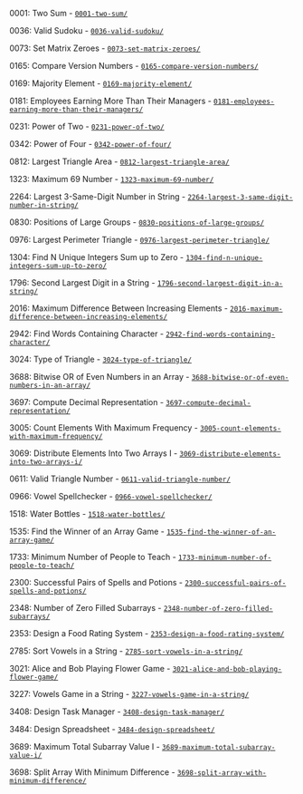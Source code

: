 0001: Two Sum - [`0001-two-sum/`](0001-two-sum/)

0036: Valid Sudoku - [`0036-valid-sudoku/`](0036-valid-sudoku/)

0073: Set Matrix Zeroes - [`0073-set-matrix-zeroes/`](0073-set-matrix-zeroes/)

0165: Compare Version Numbers - [`0165-compare-version-numbers/`](0165-compare-version-numbers/)

0169: Majority Element - [`0169-majority-element/`](0169-majority-element/)

0181: Employees Earning More Than Their Managers - [`0181-employees-earning-more-than-their-managers/`](0181-employees-earning-more-than-their-managers/)

0231: Power of Two - [`0231-power-of-two/`](0231-power-of-two/)

0342: Power of Four - [`0342-power-of-four/`](0342-power-of-four/)

0812: Largest Triangle Area - [`0812-largest-triangle-area/`](0812-largest-triangle-area/)

1323: Maximum 69 Number - [`1323-maximum-69-number/`](1323-maximum-69-number/)

2264: Largest 3-Same-Digit Number in String - [`2264-largest-3-same-digit-number-in-string/`](2264-largest-3-same-digit-number-in-string/)

0830: Positions of Large Groups - [`0830-positions-of-large-groups/`](0830-positions-of-large-groups/)

0976: Largest Perimeter Triangle - [`0976-largest-perimeter-triangle/`](0976-largest-perimeter-triangle/)

1304: Find N Unique Integers Sum up to Zero - [`1304-find-n-unique-integers-sum-up-to-zero/`](1304-find-n-unique-integers-sum-up-to-zero/)

1796: Second Largest Digit in a String - [`1796-second-largest-digit-in-a-string/`](1796-second-largest-digit-in-a-string/)

2016: Maximum Difference Between Increasing Elements - [`2016-maximum-difference-between-increasing-elements/`](2016-maximum-difference-between-increasing-elements/)

2942: Find Words Containing Character - [`2942-find-words-containing-character/`](2942-find-words-containing-character/)

3024: Type of Triangle - [`3024-type-of-triangle/`](3024-type-of-triangle/)

3688: Bitwise OR of Even Numbers in an Array - [`3688-bitwise-or-of-even-numbers-in-an-array/`](3688-bitwise-or-of-even-numbers-in-an-array/)

3697: Compute Decimal Representation - [`3697-compute-decimal-representation/`](3697-compute-decimal-representation/)

3005: Count Elements With Maximum Frequency - [`3005-count-elements-with-maximum-frequency/`](3005-count-elements-with-maximum-frequency/)

3069: Distribute Elements Into Two Arrays I - [`3069-distribute-elements-into-two-arrays-i/`](3069-distribute-elements-into-two-arrays-i/)

0611: Valid Triangle Number - [`0611-valid-triangle-number/`](0611-valid-triangle-number/)

0966: Vowel Spellchecker - [`0966-vowel-spellchecker/`](0966-vowel-spellchecker/)

1518: Water Bottles - [`1518-water-bottles/`](1518-water-bottles/)

1535: Find the Winner of an Array Game - [`1535-find-the-winner-of-an-array-game/`](1535-find-the-winner-of-an-array-game/)

1733: Minimum Number of People to Teach - [`1733-minimum-number-of-people-to-teach/`](1733-minimum-number-of-people-to-teach/)

2300: Successful Pairs of Spells and Potions - [`2300-successful-pairs-of-spells-and-potions/`](2300-successful-pairs-of-spells-and-potions/)

2348: Number of Zero Filled Subarrays - [`2348-number-of-zero-filled-subarrays/`](2348-number-of-zero-filled-subarrays/)

2353: Design a Food Rating System - [`2353-design-a-food-rating-system/`](2353-design-a-food-rating-system/)

2785: Sort Vowels in a String - [`2785-sort-vowels-in-a-string/`](2785-sort-vowels-in-a-string/)

3021: Alice and Bob Playing Flower Game - [`3021-alice-and-bob-playing-flower-game/`](3021-alice-and-bob-playing-flower-game/)

3227: Vowels Game in a String - [`3227-vowels-game-in-a-string/`](3227-vowels-game-in-a-string/)

3408: Design Task Manager - [`3408-design-task-manager/`](3408-design-task-manager/)

3484: Design Spreadsheet - [`3484-design-spreadsheet/`](3484-design-spreadsheet/)

3689: Maximum Total Subarray Value I - [`3689-maximum-total-subarray-value-i/`](3689-maximum-total-subarray-value-i/)

3698: Split Array With Minimum Difference - [`3698-split-array-with-minimum-difference/`](3698-split-array-with-minimum-difference/)